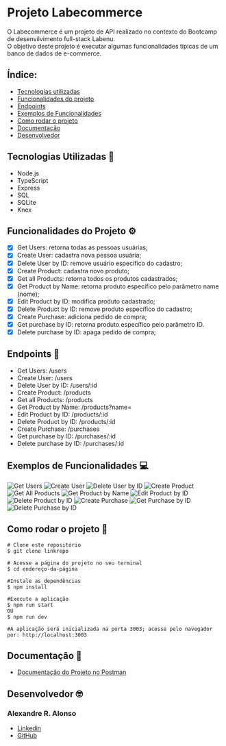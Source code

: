 # Projeto Labecommerce

O Labecommerce é um projeto de API realizado no contexto do Bootcamp de desenvilvimento full-stack Labenu. <br>
O objetivo deste projeto é executar algumas funcionalidades típicas de um banco de dados de e-commerce.

## Índice:
- <a href="#tecnologias-utilizadas-">Tecnologias utilizadas</a>
- <a href="#funcionalidades-do-projeto-%EF%B8%8F">Funcionalidades do projeto</a>
- <a href="#endpoints-">Endpoints</a>
- <a href="#exemplos-de-funcionalidades-">Exemplos de Funcionalidades</a>
- <a href="#como-rodar-o-projeto-">Como rodar o projeto</a>
- <a href="#documentação-">Documentação</a>
- <a href="#desenvolvedor-">Desenvolvedor</a>

## Tecnologias Utilizadas 🔬
- Node.js
- TypeScript
- Express
- SQL
- SQLite
- Knex

## Funcionalidades do Projeto ⚙️
- [x]  Get Users: retorna todas as pessoas usuárias;
- [x]  Create User: cadastra nova pessoa usuária;
- [x]  Delete User by ID: remove usuário específico do cadastro;
- [x]  Create Product: cadastra novo produto;
- [x]  Get all Products: retorna todos os produtos cadastrados;
- [x]  Get Product by Name: retorna produto específico pelo parâmetro name (nome);
- [x]  Edit Product by ID: modifica produto cadastrado;
- [x]  Delete Product by ID: remove produto específico do cadastro; 
- [x]  Create Purchase: adiciona pedido de compra;
- [x]  Get purchase by ID: retorna produto específico pelo parâmetro ID.
- [x]  Delete purchase by ID: apaga pedido de compra;

## Endpoints 📌
- Get Users: /users
- Create User: /users
- Delete User by ID: /users/:id
- Create Product: /products
- Get all Products: /products
- Get Product by Name: /products?name=
- Edit Product by ID: /products/:id
- Delete Product by ID: /products/:id
- Create Purchase: /purchases
- Get purchase by ID: /purchases/:id
- Delete purchase by ID: /purchases/:id

## Exemplos de Funcionalidades 💻
![Get Users](./src/assets/lab1.JPG)
![Create User](./src/assets/lab2.JPG)
![Delete User by ID](./src/assets/lab3.JPG)
![Create Product](./src/assets/lab4.JPG)
![Get All Products](./src/assets/lab5.JPG)
![Get Product by Name](./src/assets/lab6.JPG)
![Edit Product by ID](./src/assets/lab7.JPG)
![Delete Product by ID](./src/assets/lab8.JPG)
![Create Purchase](./src/assets/lab9.JPG)
![Get Purchase by ID](./src/assets/lab10.JPG)
![Delete Purchase by ID](./src/assets/lab11.JPG)

## Como rodar o projeto 🚀

```
# Clone este repositório
$ git clone linkrepo

# Acesse a página do projeto no seu terminal
$ cd endereço-da-página

#Instale as dependências
$ npm install

#Execute a aplicação
$ npm run start
OU
$ npm run dev

#A aplicação será inicializada na porta 3003; acesse pelo navegador por: http://localhost:3003
```

## Documentação 📝
- [Documentação do Projeto no Postman](https://documenter.getpostman.com/view/26594500/2s946feshP)

## Desenvolvedor 🤓
### Alexandre R. Alonso
- [Linkedin](https://www.linkedin.com/in/alexandreralonso/)
- [GitHub](https://github.com/AlexRAlonso)
